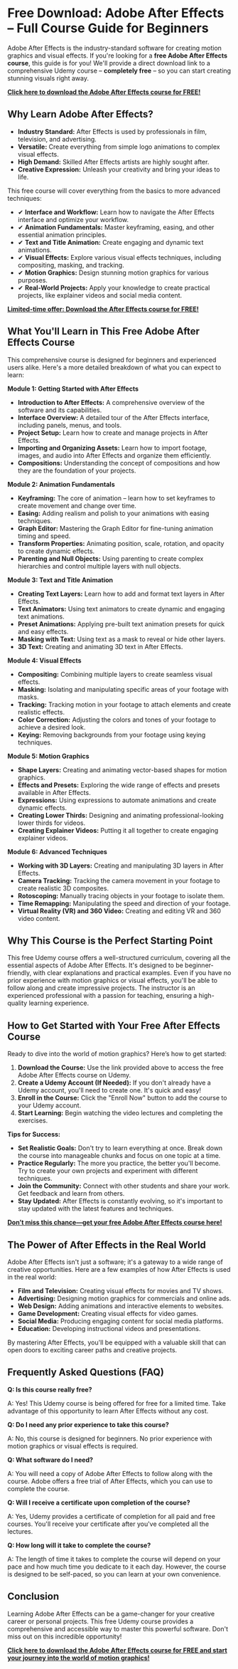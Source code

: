 # Free Download: Adobe After Effects – Full Course Guide for Beginners

Adobe After Effects is the industry-standard software for creating motion graphics and visual effects. If you're looking for a **free Adobe After Effects course**, this guide is for you! We'll provide a direct download link to a comprehensive Udemy course – **completely free** – so you can start creating stunning visuals right away.

[**Click here to download the Adobe After Effects course for FREE!**](https://udemywork.com/adobe-after-effects-filecr)

## Why Learn Adobe After Effects?

*   **Industry Standard:** After Effects is used by professionals in film, television, and advertising.
*   **Versatile:** Create everything from simple logo animations to complex visual effects.
*   **High Demand:** Skilled After Effects artists are highly sought after.
*   **Creative Expression:** Unleash your creativity and bring your ideas to life.

This free course will cover everything from the basics to more advanced techniques:

*   ✔ **Interface and Workflow:** Learn how to navigate the After Effects interface and optimize your workflow.
*   ✔ **Animation Fundamentals:** Master keyframing, easing, and other essential animation principles.
*   ✔ **Text and Title Animation:** Create engaging and dynamic text animations.
*   ✔ **Visual Effects:** Explore various visual effects techniques, including compositing, masking, and tracking.
*   ✔ **Motion Graphics:** Design stunning motion graphics for various purposes.
*   ✔ **Real-World Projects:** Apply your knowledge to create practical projects, like explainer videos and social media content.

[**Limited-time offer: Download the After Effects course for FREE!**](https://udemywork.com/adobe-after-effects-filecr)

## What You'll Learn in This Free Adobe After Effects Course

This comprehensive course is designed for beginners and experienced users alike. Here's a more detailed breakdown of what you can expect to learn:

**Module 1: Getting Started with After Effects**

*   **Introduction to After Effects:** A comprehensive overview of the software and its capabilities.
*   **Interface Overview:** A detailed tour of the After Effects interface, including panels, menus, and tools.
*   **Project Setup:** Learn how to create and manage projects in After Effects.
*   **Importing and Organizing Assets:** Learn how to import footage, images, and audio into After Effects and organize them efficiently.
*   **Compositions:** Understanding the concept of compositions and how they are the foundation of your projects.

**Module 2: Animation Fundamentals**

*   **Keyframing:** The core of animation – learn how to set keyframes to create movement and change over time.
*   **Easing:** Adding realism and polish to your animations with easing techniques.
*   **Graph Editor:** Mastering the Graph Editor for fine-tuning animation timing and speed.
*   **Transform Properties:** Animating position, scale, rotation, and opacity to create dynamic effects.
*   **Parenting and Null Objects:** Using parenting to create complex hierarchies and control multiple layers with null objects.

**Module 3: Text and Title Animation**

*   **Creating Text Layers:** Learn how to add and format text layers in After Effects.
*   **Text Animators:** Using text animators to create dynamic and engaging text animations.
*   **Preset Animations:** Applying pre-built text animation presets for quick and easy effects.
*   **Masking with Text:** Using text as a mask to reveal or hide other layers.
*   **3D Text:** Creating and animating 3D text in After Effects.

**Module 4: Visual Effects**

*   **Compositing:** Combining multiple layers to create seamless visual effects.
*   **Masking:** Isolating and manipulating specific areas of your footage with masks.
*   **Tracking:** Tracking motion in your footage to attach elements and create realistic effects.
*   **Color Correction:** Adjusting the colors and tones of your footage to achieve a desired look.
*   **Keying:** Removing backgrounds from your footage using keying techniques.

**Module 5: Motion Graphics**

*   **Shape Layers:** Creating and animating vector-based shapes for motion graphics.
*   **Effects and Presets:** Exploring the wide range of effects and presets available in After Effects.
*   **Expressions:** Using expressions to automate animations and create dynamic effects.
*   **Creating Lower Thirds:** Designing and animating professional-looking lower thirds for videos.
*   **Creating Explainer Videos:** Putting it all together to create engaging explainer videos.

**Module 6: Advanced Techniques**

*   **Working with 3D Layers:** Creating and manipulating 3D layers in After Effects.
*   **Camera Tracking:** Tracking the camera movement in your footage to create realistic 3D composites.
*   **Rotoscoping:** Manually tracing objects in your footage to isolate them.
*   **Time Remapping:** Manipulating the speed and direction of your footage.
*   **Virtual Reality (VR) and 360 Video:** Creating and editing VR and 360 video content.

## Why This Course is the Perfect Starting Point

This free Udemy course offers a well-structured curriculum, covering all the essential aspects of Adobe After Effects. It's designed to be beginner-friendly, with clear explanations and practical examples. Even if you have no prior experience with motion graphics or visual effects, you'll be able to follow along and create impressive projects. The instructor is an experienced professional with a passion for teaching, ensuring a high-quality learning experience.

## How to Get Started with Your Free After Effects Course

Ready to dive into the world of motion graphics? Here’s how to get started:

1.  **Download the Course:** Use the link provided above to access the free Adobe After Effects course on Udemy.
2.  **Create a Udemy Account (If Needed):** If you don't already have a Udemy account, you'll need to create one. It's quick and easy!
3.  **Enroll in the Course:** Click the "Enroll Now" button to add the course to your Udemy account.
4.  **Start Learning:** Begin watching the video lectures and completing the exercises.

**Tips for Success:**

*   **Set Realistic Goals:** Don't try to learn everything at once. Break down the course into manageable chunks and focus on one topic at a time.
*   **Practice Regularly:** The more you practice, the better you'll become. Try to create your own projects and experiment with different techniques.
*   **Join the Community:** Connect with other students and share your work. Get feedback and learn from others.
*   **Stay Updated:** After Effects is constantly evolving, so it's important to stay updated with the latest features and techniques.

[**Don’t miss this chance—get your free Adobe After Effects course here!**](https://udemywork.com/adobe-after-effects-filecr)

## The Power of After Effects in the Real World

Adobe After Effects isn't just a software; it's a gateway to a wide range of creative opportunities. Here are a few examples of how After Effects is used in the real world:

*   **Film and Television:** Creating visual effects for movies and TV shows.
*   **Advertising:** Designing motion graphics for commercials and online ads.
*   **Web Design:** Adding animations and interactive elements to websites.
*   **Game Development:** Creating visual effects for video games.
*   **Social Media:** Producing engaging content for social media platforms.
*   **Education:** Developing instructional videos and presentations.

By mastering After Effects, you'll be equipped with a valuable skill that can open doors to exciting career paths and creative projects.

## Frequently Asked Questions (FAQ)

**Q: Is this course really free?**

A: Yes! This Udemy course is being offered for free for a limited time. Take advantage of this opportunity to learn After Effects without any cost.

**Q: Do I need any prior experience to take this course?**

A: No, this course is designed for beginners. No prior experience with motion graphics or visual effects is required.

**Q: What software do I need?**

A: You will need a copy of Adobe After Effects to follow along with the course. Adobe offers a free trial of After Effects, which you can use to complete the course.

**Q: Will I receive a certificate upon completion of the course?**

A: Yes, Udemy provides a certificate of completion for all paid and free courses. You'll receive your certificate after you've completed all the lectures.

**Q: How long will it take to complete the course?**

A: The length of time it takes to complete the course will depend on your pace and how much time you dedicate to it each day. However, the course is designed to be self-paced, so you can learn at your own convenience.

## Conclusion

Learning Adobe After Effects can be a game-changer for your creative career or personal projects. This free Udemy course provides a comprehensive and accessible way to master this powerful software. Don't miss out on this incredible opportunity!

[**Click here to download the Adobe After Effects course for FREE and start your journey into the world of motion graphics!**](https://udemywork.com/adobe-after-effects-filecr)
